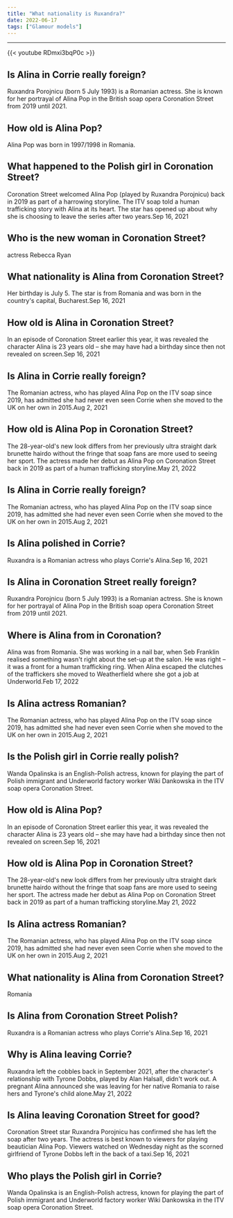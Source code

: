 ```yaml
---
title: "What nationality is Ruxandra?"
date: 2022-06-17
tags: ["Glamour models"]
---
```


---
{{< youtube RDmxi3bqP0c >}}
## Is Alina in Corrie really foreign?
Ruxandra Porojnicu (born 5 July 1993) is a Romanian actress. She is known for her portrayal of Alina Pop in the British soap opera Coronation Street from 2019 until 2021.

## How old is Alina Pop?
Alina Pop was born in 1997/1998 in Romania.

## What happened to the Polish girl in Coronation Street?
Coronation Street welcomed Alina Pop (played by Ruxandra Porojnicu) back in 2019 as part of a harrowing storyline. The ITV soap told a human trafficking story with Alina at its heart. The star has opened up about why she is choosing to leave the series after two years.Sep 16, 2021

## Who is the new woman in Coronation Street?
actress Rebecca Ryan

## What nationality is Alina from Coronation Street?
Her birthday is July 5. The star is from Romania and was born in the country's capital, Bucharest.Sep 16, 2021

## How old is Alina in Coronation Street?
In an episode of Coronation Street earlier this year, it was revealed the character Alina is 23 years old – she may have had a birthday since then not revealed on screen.Sep 16, 2021

## Is Alina in Corrie really foreign?
The Romanian actress, who has played Alina Pop on the ITV soap since 2019, has admitted she had never even seen Corrie when she moved to the UK on her own in 2015.Aug 2, 2021

## How old is Alina Pop in Coronation Street?
The 28-year-old's new look differs from her previously ultra straight dark brunette hairdo without the fringe that soap fans are more used to seeing her sport. The actress made her debut as Alina Pop on Coronation Street back in 2019 as part of a human trafficking storyline.May 21, 2022

## Is Alina in Corrie really foreign?
The Romanian actress, who has played Alina Pop on the ITV soap since 2019, has admitted she had never even seen Corrie when she moved to the UK on her own in 2015.Aug 2, 2021

## Is Alina polished in Corrie?
Ruxandra is a Romanian actress who plays Corrie's Alina.Sep 16, 2021

## Is Alina in Coronation Street really foreign?
Ruxandra Porojnicu (born 5 July 1993) is a Romanian actress. She is known for her portrayal of Alina Pop in the British soap opera Coronation Street from 2019 until 2021.

## Where is Alina from in Coronation?
Alina was from Romania. She was working in a nail bar, when Seb Franklin realised something wasn't right about the set-up at the salon. He was right – it was a front for a human trafficking ring. When Alina escaped the clutches of the traffickers she moved to Weatherfield where she got a job at Underworld.Feb 17, 2022

## Is Alina actress Romanian?
The Romanian actress, who has played Alina Pop on the ITV soap since 2019, has admitted she had never even seen Corrie when she moved to the UK on her own in 2015.Aug 2, 2021

## Is the Polish girl in Corrie really polish?
Wanda Opalinska is an English-Polish actress, known for playing the part of Polish immigrant and Underworld factory worker Wiki Dankowska in the ITV soap opera Coronation Street.

## How old is Alina Pop?
In an episode of Coronation Street earlier this year, it was revealed the character Alina is 23 years old – she may have had a birthday since then not revealed on screen.Sep 16, 2021

## How old is Alina Pop in Coronation Street?
The 28-year-old's new look differs from her previously ultra straight dark brunette hairdo without the fringe that soap fans are more used to seeing her sport. The actress made her debut as Alina Pop on Coronation Street back in 2019 as part of a human trafficking storyline.May 21, 2022

## Is Alina actress Romanian?
The Romanian actress, who has played Alina Pop on the ITV soap since 2019, has admitted she had never even seen Corrie when she moved to the UK on her own in 2015.Aug 2, 2021

## What nationality is Alina from Coronation Street?
Romania

## Is Alina from Coronation Street Polish?
Ruxandra is a Romanian actress who plays Corrie's Alina.Sep 16, 2021

## Why is Alina leaving Corrie?
Ruxandra left the cobbles back in September 2021, after the character's relationship with Tyrone Dobbs, played by Alan Halsall, didn't work out. A pregnant Alina announced she was leaving for her native Romania to raise hers and Tyrone's child alone.May 21, 2022

## Is Alina leaving Coronation Street for good?
Coronation Street star Ruxandra Porojnicu has confirmed she has left the soap after two years. The actress is best known to viewers for playing beautician Alina Pop. Viewers watched on Wednesday night as the scorned girlfriend of Tyrone Dobbs left in the back of a taxi.Sep 16, 2021

## Who plays the Polish girl in Corrie?
Wanda Opalinska is an English-Polish actress, known for playing the part of Polish immigrant and Underworld factory worker Wiki Dankowska in the ITV soap opera Coronation Street.

